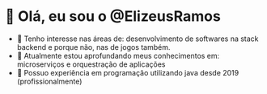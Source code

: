 # 👋 Olá, eu sou o @ElizeusRamos
- 👀 Tenho interesse nas áreas de: desenvolvimento de softwares na stack backend e porque não, nas de jogos também.
- 🌱 Atualmente estou aprofundando meus conhecimentos em: microserviços e orquestração de aplicações
- 💞️ Possuo experiência em programação utilizando java desde 2019 (profissionalmente) 

<!---
ElizeusRamos/ElizeusRamos is a ✨ special ✨ repository because its `README.md` (this file) appears on your GitHub profile.
You can click the Preview link to take a look at your changes.
--->
